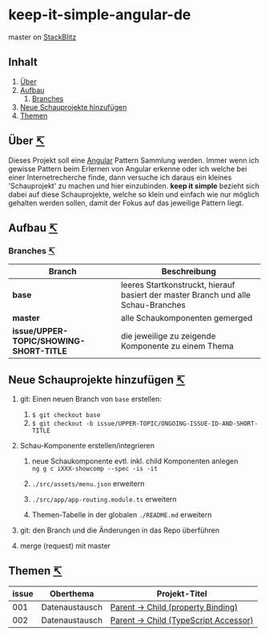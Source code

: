 # keep-it-simple-angular-de

master on [StackBlitz](https://stackblitz.com/github/dele1972/kis-angular-de/tree/master)

<a name="toc"></a>

## Inhalt

1. [Über](#about)
1. [Aufbau](#structure)
   1. [Branches](#branches)
1. [Neue Schauprojekte hinzufügen](#newproject)
1. [Themen](#topics)

<a name="about"></a>

## Über [↸](#toc)

Dieses Projekt soll eine [Angular](https://angular.io/) Pattern Sammlung werden. Immer wenn ich gewisse Pattern beim Erlernen von Angular erkenne oder ich welche bei einer Internetrecherche finde, dann versuche ich daraus ein kleines 'Schauprojekt' zu machen und hier einzubinden. **keep it simple** bezieht sich dabei auf diese Schauprojekte, welche so klein und einfach wie nur möglich gehalten werden sollen, damit der Fokus auf das jeweilige Pattern liegt.

<a name="structure"></a>

## Aufbau [↸](#toc)

<a name="branches"></a>

### Branches [↸](#toc)

Branch | Beschreibung
--- | ---
**base** | leeres Startkonstruckt, hierauf basiert der master Branch und alle Schau-Branches
**master** | alle Schaukomponenten gemerged
**issue/UPPER-TOPIC/SHOWING-SHORT-TITLE** | die jeweilige zu zeigende Komponente zu einem Thema

<a name="newproject"></a>

## Neue Schauprojekte hinzufügen [↸](#toc)

1. git: Einen neuen Branch von `base` erstellen:  
   1. `$ git checkout base`  
   1. `$ git checkout -b issue/UPPER-TOPIC/ONGOING-ISSUE-ID-AND-SHORT-TITLE`

1. Schau-Komponente erstellen/integrieren
   1. neue Schaukomponente evtl. inkl. child Komponenten anlegen  
   `ng g c iXXX-showcomp --spec -is -it`

   1. `./src/assets/menu.json` erweitern
   1. `./src/app/app-routing.module.ts` erweitern
   1. Themen-Tabelle in der globalen `./README.md` erweitern

1. git: den Branch und die Änderungen in das Repo überführen

1. merge (request) mit master

<a name="topics"></a>

## Themen [↸](#toc)

issue | Oberthema | Projekt-Titel  
--- | --- | ---
001 | Datenaustausch | [Parent -> Child (property Binding)](https://github.com/dele1972/kis-angular-de/tree/issue/sharing-data/i001-parent2child/src/app/issues/i001-parent2child)
002 | Datenaustausch | [Parent -> Child (TypeScript Accessor)](https://github.com/dele1972/kis-angular-de/tree/issue/sharing-data/i002-parent2child-tsaccessor/src/app/issues/i002-parent2child-tsaccessor)
